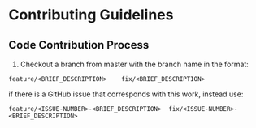 # Contributing Guidelines

## Code Contribution Process
1. Checkout a branch from master with the branch name in the format:
  ```
  feature/<BRIEF_DESCRIPTION>    fix/<BRIEF_DESCRIPTION>
  ```
  if there is a GitHub issue that corresponds with this work, instead use:
  ```
  feature/<ISSUE-NUMBER>-<BRIEF_DESCRIPTION>  fix/<ISSUE-NUMBER>-<BRIEF_DESCRIPTION>
  ```
